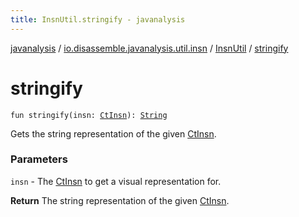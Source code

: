 ```yaml
---
title: InsnUtil.stringify - javanalysis
---
```


[javanalysis](../../index.html) / [io.disassemble.javanalysis.util.insn](../index.html) / [InsnUtil](index.html) / [stringify](./stringify.html)

# stringify

`fun stringify(insn: `[`CtInsn`](../../io.disassemble.javanalysis.insn/-ct-insn/index.html)`): `[`String`](https://kotlinlang.org/api/latest/jvm/stdlib/kotlin/-string/index.html)

Gets the string representation of the given [CtInsn](../../io.disassemble.javanalysis.insn/-ct-insn/index.html).

### Parameters

`insn` - The [CtInsn](../../io.disassemble.javanalysis.insn/-ct-insn/index.html) to get a visual representation for.

**Return**
The string representation of the given [CtInsn](../../io.disassemble.javanalysis.insn/-ct-insn/index.html).

